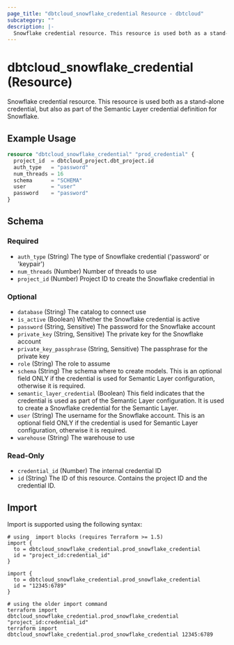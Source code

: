 ```yaml
---
page_title: "dbtcloud_snowflake_credential Resource - dbtcloud"
subcategory: ""
description: |-
  Snowflake credential resource. This resource is used both as a stand-alone credential, but also as part of the Semantic Layer credential definition for Snowflake.
---
```


# dbtcloud_snowflake_credential (Resource)


Snowflake credential resource. This resource is used both as a stand-alone credential, but also as part of the Semantic Layer credential definition for Snowflake.

## Example Usage

```terraform
resource "dbtcloud_snowflake_credential" "prod_credential" {
  project_id  = dbtcloud_project.dbt_project.id
  auth_type   = "password"
  num_threads = 16
  schema      = "SCHEMA"
  user        = "user"
  password    = "password"
}
```

<!-- schema generated by tfplugindocs -->
## Schema

### Required

- `auth_type` (String) The type of Snowflake credential ('password' or 'keypair')
- `num_threads` (Number) Number of threads to use
- `project_id` (Number) Project ID to create the Snowflake credential in

### Optional

- `database` (String) The catalog to connect use
- `is_active` (Boolean) Whether the Snowflake credential is active
- `password` (String, Sensitive) The password for the Snowflake account
- `private_key` (String, Sensitive) The private key for the Snowflake account
- `private_key_passphrase` (String, Sensitive) The passphrase for the private key
- `role` (String) The role to assume
- `schema` (String) The schema where to create models. This is an optional field ONLY if the credential is used for Semantic Layer configuration, otherwise it is required.
- `semantic_layer_credential` (Boolean) This field indicates that the credential is used as part of the Semantic Layer configuration. It is used to create a Snowflake credential for the Semantic Layer.
- `user` (String) The username for the Snowflake account. This is an optional field ONLY if the credential is used for Semantic Layer configuration, otherwise it is required.
- `warehouse` (String) The warehouse to use

### Read-Only

- `credential_id` (Number) The internal credential ID
- `id` (String) The ID of this resource. Contains the project ID and the credential ID.

## Import

Import is supported using the following syntax:

```shell
# using  import blocks (requires Terraform >= 1.5)
import {
  to = dbtcloud_snowflake_credential.prod_snowflake_credential
  id = "project_id:credential_id"
}

import {
  to = dbtcloud_snowflake_credential.prod_snowflake_credential
  id = "12345:6789"
}

# using the older import command
terraform import dbtcloud_snowflake_credential.prod_snowflake_credential "project_id:credential_id"
terraform import dbtcloud_snowflake_credential.prod_snowflake_credential 12345:6789
```
